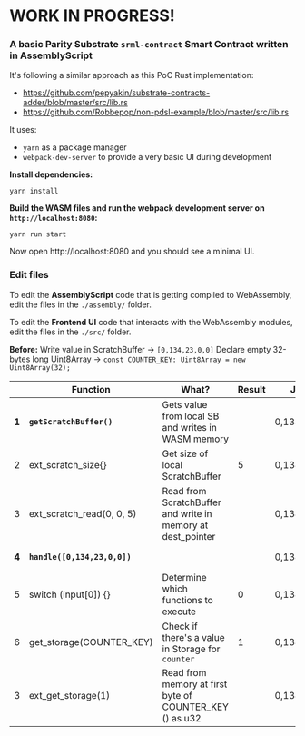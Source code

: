 # WORK IN PROGRESS!

### A basic Parity Substrate `srml-contract` Smart Contract written in AssemblyScript

It's following a similar approach as this PoC Rust implementation:

- https://github.com/pepyakin/substrate-contracts-adder/blob/master/src/lib.rs
- https://github.com/Robbepop/non-pdsl-example/blob/master/src/lib.rs

It uses:
- `yarn` as a package manager
- `webpack-dev-server` to provide a very basic UI during development


**Install dependencies:**
```
yarn install
```

**Build the WASM files and run the webpack development server on `http://localhost:8080`:**
```
yarn run start
```

Now open http://localhost:8080 and you should see a minimal UI.


### Edit files
To edit the **AssemblyScript** code that is getting compiled to WebAssembly, edit the files in the `./assembly/` folder.

To edit the **Frontend UI** code that interacts with the WebAssembly modules, edit the files in the `./src/` folder.


**Before:** 
Write value in ScratchBuffer -> `[0,134,23,0,0]`
Declare empty 32-bytes long Uint8Array -> `const COUNTER_KEY: Uint8Array = new Uint8Array(32);`

|  | Function | What? | Result | JS SB | Memory |
| - | - | - | - | - | - |
| **1** | **`getScratchBuffer()`** | Gets value from local SB and writes in WASM memory |  | 0,134,23,0,0 |  |
| 2 | ext_scratch_size{} | Get size of local ScratchBuffer | 5 | 0,134,23,0,0 |  |
| 3 | ext_scratch_read(0, 0, 5) | Read from ScratchBuffer and write in memory at dest_pointer | |0,134,23,0,0 | 0,134,23,0,0 at ptr 0|
| **4** | **`handle([0,134,23,0,0])`** |  |  | 0,134,23,0,0 | 0,134,23,0,0 at ptr 0|
| 5 | switch (input[0]) {} | Determine which functions to execute | 0 | 0,134,23,0,0 | 0,134,23,0,0 at ptr 0|
| 6 | get_storage(COUNTER_KEY) | Check if there's a value in Storage for `counter` | 1 | 0,134,23,0,0 | 0,134,23,0,0 at ptr 0 && value 0 for `counter`|
| 3 | ext_get_storage(1) | Read from memory at first byte of COUNTER_KEY () as u32 | | 0,134,23,0,0 | 0,134,23,0,0 at ptr 0|



